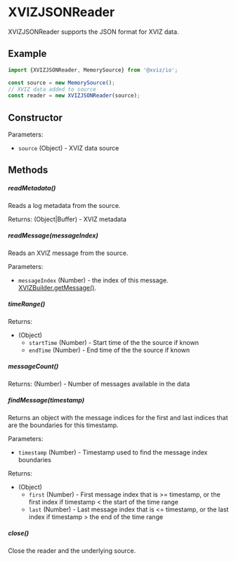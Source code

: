 # XVIZJSONReader

XVIZJSONReader supports the JSON format for XVIZ data.

## Example

```js
import {XVIZJSONReader, MemorySource} from '@xviz/io';

const source = new MemorySource();
// XVIZ data added to source
const reader = new XVIZJSONReader(source);
```

## Constructor

Parameters:

- `source` (Object) - XVIZ data source

## Methods

##### readMetadata()

Reads a log metadata from the source.

Returns: (Object|Buffer) - XVIZ metadata

##### readMessage(messageIndex)

Reads an XVIZ message from the source.

Parameters:

- `messageIndex` (Number) - the index of this message.
  [XVIZBuilder.getMessage()](/docs/api-reference/xviz-builder.md#getMessage).

##### timeRange()

Returns:

- (Object)
  - `startTime` (Number) - Start time of the the source if known
  - `endTime` (Number) - End time of the the source if known

##### messageCount()

Returns: (Number) - Number of messages available in the data

##### findMessage(timestamp)

Returns an object with the message indices for the first and last indices that are the boundaries
for this timestamp.

Parameters:

- `timestamp` (Number) - Timestamp used to find the message index boundaries

Returns:

- (Object)
  - `first` (Number) - First message index that is >= timestamp, or the first index if timestamp <
    the start of the time range
  - `last` (Number) - Last message index that is <= timestamp, or the last index if timestamp > the
    end of the time range

##### close()

Close the reader and the underlying source.
